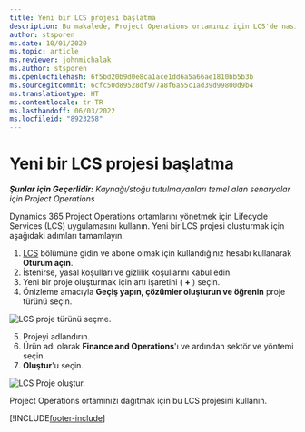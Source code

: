```yaml
---
title: Yeni bir LCS projesi başlatma
description: Bu makalede, Project Operations ortamınız için LCS'de nasıl yeni proje oluşturulacağı hakkında bilgiler sağlanmaktadır.
author: stsporen
ms.date: 10/01/2020
ms.topic: article
ms.reviewer: johnmichalak
ms.author: stsporen
ms.openlocfilehash: 6f5bd20b9d0e8ca1ace1dd6a5a66ae1810bb5b3b
ms.sourcegitcommit: 6cfc50d89528df977a8f6a55c1ad39d99800d9b4
ms.translationtype: HT
ms.contentlocale: tr-TR
ms.lasthandoff: 06/03/2022
ms.locfileid: "8923258"
---
```

# <a name="start-a-new-lcs-project"></a>Yeni bir LCS projesi başlatma

_**Şunlar için Geçerlidir:** Kaynağı/stoğu tutulmayanları temel alan senaryolar için Project Operations_

Dynamics 365 Project Operations ortamlarını yönetmek için Lifecycle Services (LCS) uygulamasını kullanın. Yeni bir LCS projesi oluşturmak için aşağıdaki adımları tamamlayın.

1. [LCS](https://lcs.dynamics.com/Logon/Index) bölümüne gidin ve abone olmak için kullandığınız hesabı kullanarak **Oturum açın**.
2. İstenirse, yasal koşulları ve gizlilik koşullarını kabul edin.
3. Yeni bir proje oluşturmak için artı işaretini ( **+** ) seçin.
4. Önizleme amacıyla **Geçiş yapın, çözümler oluşturun ve öğrenin** proje türünü seçin.

  ![LCS proje türünü seçme.](./media/create-lcs-1.png)

5. Projeyi adlandırın. 
6. Ürün adı olarak **Finance and Operations**'ı ve ardından sektör ve yöntemi seçin. 
7. **Oluştur**'u seçin.

![LCS Proje oluştur.](./media/create-lcs-2.png)

Project Operations ortamınızı dağıtmak için bu LCS projesini kullanın.



[!INCLUDE[footer-include](../includes/footer-banner.md)]